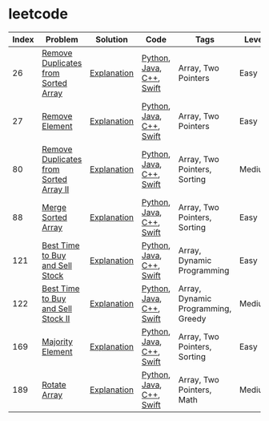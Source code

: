 # leetcode

| Index | Problem | Solution | Code | Tags | Level |
| ----- | ------- | -------- | ---- | ---- | ----- |
| 26 | [Remove Duplicates from Sorted Array](https://leetcode.com/problems/remove-duplicates-from-sorted-array/description/) | [Explanation](solutions/26/26.md) | [Python](solutions/26/26.py), [Java](solutions/26/26.java), [C++](solutions/26/26.cpp), [Swift](solutions/26/26.swift) | Array, Two Pointers | Easy |
| 27 | [Remove Element](https://leetcode.com/problems/remove-element/) | [Explanation](solutions/27/27.md) | [Python](solutions/27/27.py), [Java](solutions/27/27.java), [C++](solutions/27/27.cpp), [Swift](solutions/27/27.swift) | Array, Two Pointers | Easy |
| 80 | [Remove Duplicates from Sorted Array II](https://leetcode.com/problems/remove-duplicates-from-sorted-array-ii/description/) | [Explanation](solutions/80/80.md) | [Python](solutions/80/80.py), [Java](solutions/80/80.java), [C++](solutions/80/80.cpp), [Swift](solutions/80/80.swift) | Array, Two Pointers, Sorting | Medium |
| 88 | [Merge Sorted Array](https://leetcode.com/problems/merge-sorted-array/) | [Explanation](solutions/88/88.md) | [Python](solutions/88/88.py), [Java](solutions/88/88.java), [C++](solutions/88/88.cpp), [Swift](solutions/88/88.swift) | Array, Two Pointers, Sorting | Easy |
| 121 | [Best Time to Buy and Sell Stock](https://leetcode.com/problems/best-time-to-buy-and-sell-stock/) | [Explanation](solutions/121/121.md) | [Python](solutions/121/121.py), [Java](solutions/121/121.java), [C++](solutions/121/121.cpp), [Swift](solutions/121/121.swift) | Array, Dynamic Programming | Easy |
| 122 | [Best Time to Buy and Sell Stock II](https://leetcode.com/problems/best-time-to-buy-and-sell-stock-ii/) | [Explanation](solutions/122/122.md) | [Python](solutions/122/122.py), [Java](solutions/122/122.java), [C++](solutions/122/122.cpp), [Swift](solutions/122/122.swift) | Array, Dynamic Programming, Greedy | Medium |
| 169 | [Majority Element](https://leetcode.com/problems/majority-element/) | [Explanation](solutions/169/169.md) | [Python](solutions/169/169.py), [Java](solutions/169/169.java), [C++](solutions/169/169.cpp), [Swift](solutions/169/169.swift) | Array, Two Pointers, Sorting | Easy |
| 189 | [Rotate Array](https://leetcode.com/problems/rotate-array/) | [Explanation](solutions/189/189.md) | [Python](solutions/189/189.py), [Java](solutions/189/189.java), [C++](solutions/189/189.cpp), [Swift](solutions/189/189.swift) | Array, Two Pointers, Math | Medium |